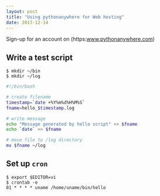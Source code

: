 ```yaml
---
layout: post
title: "Using pythonanywhere for Web hosting"
date: 2017-12-14
---
```

Sign-up for an account on (https:www.pythonanywhere.com)

## Write a test script
```
$ mkdir ~/bin
$ mkdir ~/log
```
```bash
#!/bin/bash

# create filename
timestamp=`date +%Y%m%d%H%M%S`
fname=hello_$timestamp.log

# write message
echo "Message generated by hello script" >> $fname
echo `date` >> $fname

# move file to /log directory
mv $fname ~/log
```

## Set up `cron`
```
$ export $EDITOR=vi
$ crontab -e
01 * * * * uname /home/uname/bin/hello
```
